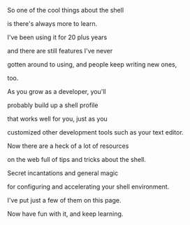 So one of the cool
things about the shell

is there's always more to learn.

I've been using it
for 20 plus years

and there are still
features I've never

gotten around to using, and
people keep writing new ones,

too.

As you grow as a
developer, you'll

probably build up
a shell profile

that works well for
you, just as you

customized other development
tools such as your text editor.

Now there are a heck
of a lot of resources

on the web full of tips
and tricks about the shell.

Secret incantations
and general magic

for configuring and accelerating
your shell environment.

I've put just a few
of them on this page.

Now have fun with it,
and keep learning.
